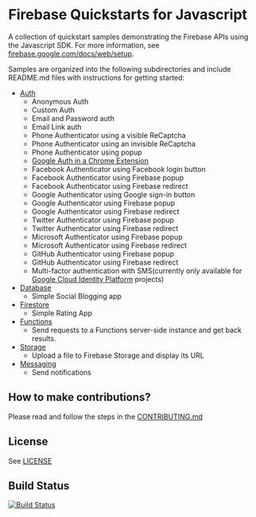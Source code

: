 # Firebase Quickstarts for Javascript

A collection of quickstart samples demonstrating the Firebase APIs using the Javascript SDK. For more information, see [firebase.google.com/docs/web/setup](https://firebase.google.com/docs/web/setup).

Samples are organized into the following subdirectories and include README.md files with instructions for getting started:
 - [Auth](auth/README.md)
   - Anonymous Auth
   - Custom Auth
   - Email and Password auth
   - Email Link auth
   - Phone Authenticator using a visible ReCaptcha
   - Phone Authenticator using an invisible ReCaptcha
   - Phone Authenticator using popup
   - [Google Auth in a Chrome Extension](auth/chromextension/README.md)
   - Facebook Authenticator using Facebook login button
   - Facebook Authenticator using Firebase popup
   - Facebook Authenticator using Firebase redirect
   - Google Authenticator using Google sign-in button
   - Google Authenticator using Firebase popup
   - Google Authenticator using Firebase redirect
   - Twitter Authenticator using Firebase popup
   - Twitter Authenticator using Firebase redirect
   - Microsoft Authenticator using Firebase popup
   - Microsoft Authenticator using Firebase redirect
   - GitHub Authenticator using Firebase popup
   - GitHub Authenticator using Firebase redirect
   - Multi-factor authentication with SMS(currently only available for [Google Cloud Identity Platform](https://cloud.google.com/identity-platform/docs/web/mfa) projects)
 - [Database](database/README.md)
   - Simple Social Blogging app
 - [Firestore](firestore/README.md)
   - Simple Rating App
 - [Functions](functions/README.md)
   - Send requests to a Functions server-side instance and get back results.
 - [Storage](storage/README.md)
   - Upload a file to Firebase Storage and display its URL
 - [Messaging](messaging/README.md)
   - Send notifications

## How to make contributions?
Please read and follow the steps in the [CONTRIBUTING.md](CONTRIBUTING.md)

## License
See [LICENSE](LICENSE)

## Build Status

[![Build Status](https://travis-ci.org/firebase/quickstart-js.svg?branch=master)](https://travis-ci.org/firebase/quickstart-js)
